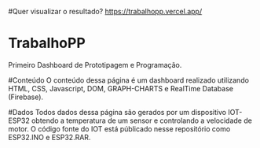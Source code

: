 #Quer visualizar o resultado?
https://trabalhopp.vercel.app/

# TrabalhoPP
Primeiro Dashboard de Prototipagem e Programação.

#Conteúdo
O conteúdo dessa página é um dashboard realizado utilizando HTML, CSS, Javascript, DOM, GRAPH-CHARTS e RealTime Database (Firebase).

#Dados
Todos dados dessa página são gerados por um dispositivo IOT- ESP32 obtendo a temperatura de um sensor e controlando a velocidade de motor. 
O código fonte do IOT está públicado nesse repositório como ESP32.INO e ESP32.RAR.

